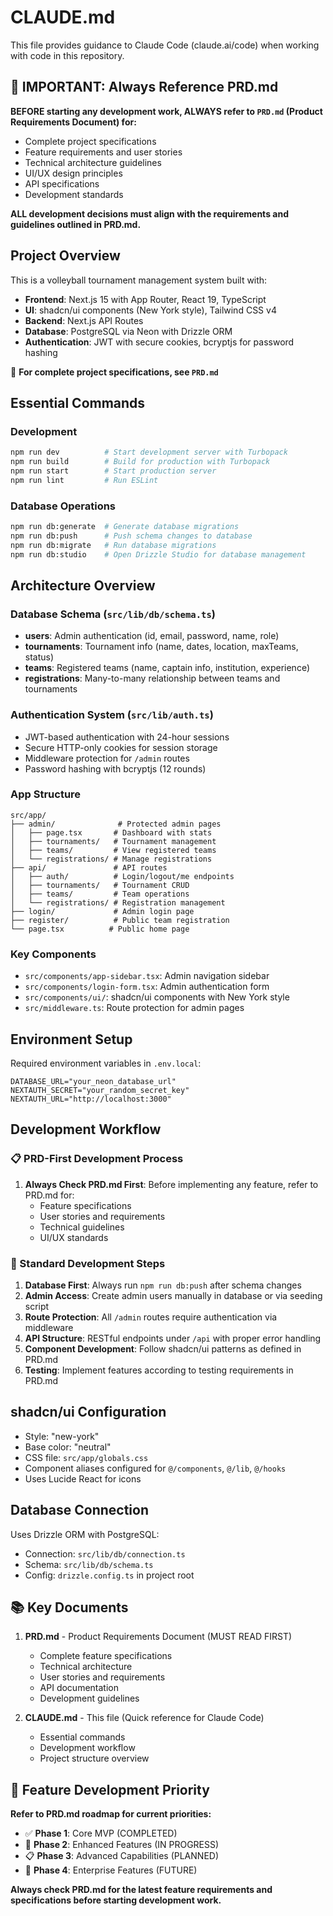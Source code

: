 # CLAUDE.md

This file provides guidance to Claude Code (claude.ai/code) when working with code in this repository.

## 🚨 IMPORTANT: Always Reference PRD.md

**BEFORE starting any development work, ALWAYS refer to `PRD.md` (Product Requirements Document) for:**
- Complete project specifications
- Feature requirements and user stories
- Technical architecture guidelines
- UI/UX design principles
- API specifications
- Development standards

**ALL development decisions must align with the requirements and guidelines outlined in PRD.md.**

## Project Overview

This is a volleyball tournament management system built with:
- **Frontend**: Next.js 15 with App Router, React 19, TypeScript
- **UI**: shadcn/ui components (New York style), Tailwind CSS v4
- **Backend**: Next.js API Routes
- **Database**: PostgreSQL via Neon with Drizzle ORM
- **Authentication**: JWT with secure cookies, bcryptjs for password hashing

📖 **For complete project specifications, see `PRD.md`**

## Essential Commands

### Development
```bash
npm run dev          # Start development server with Turbopack
npm run build        # Build for production with Turbopack
npm run start        # Start production server
npm run lint         # Run ESLint
```

### Database Operations
```bash
npm run db:generate  # Generate database migrations
npm run db:push      # Push schema changes to database
npm run db:migrate   # Run database migrations
npm run db:studio    # Open Drizzle Studio for database management
```

## Architecture Overview

### Database Schema (`src/lib/db/schema.ts`)
- **users**: Admin authentication (id, email, password, name, role)
- **tournaments**: Tournament info (name, dates, location, maxTeams, status)
- **teams**: Registered teams (name, captain info, institution, experience)
- **registrations**: Many-to-many relationship between teams and tournaments

### Authentication System (`src/lib/auth.ts`)
- JWT-based authentication with 24-hour sessions
- Secure HTTP-only cookies for session storage
- Middleware protection for `/admin` routes
- Password hashing with bcryptjs (12 rounds)

### App Structure
```
src/app/
├── admin/              # Protected admin pages
│   ├── page.tsx       # Dashboard with stats
│   ├── tournaments/   # Tournament management
│   ├── teams/         # View registered teams
│   └── registrations/ # Manage registrations
├── api/               # API routes
│   ├── auth/          # Login/logout/me endpoints
│   ├── tournaments/   # Tournament CRUD
│   ├── teams/         # Team operations
│   └── registrations/ # Registration management
├── login/             # Admin login page
├── register/          # Public team registration
└── page.tsx          # Public home page
```

### Key Components
- `src/components/app-sidebar.tsx`: Admin navigation sidebar
- `src/components/login-form.tsx`: Admin authentication form
- `src/components/ui/`: shadcn/ui components with New York style
- `src/middleware.ts`: Route protection for admin pages

## Environment Setup

Required environment variables in `.env.local`:
```env
DATABASE_URL="your_neon_database_url"
NEXTAUTH_SECRET="your_random_secret_key"
NEXTAUTH_URL="http://localhost:3000"
```

## Development Workflow

### 📋 PRD-First Development Process
1. **Always Check PRD.md First**: Before implementing any feature, refer to PRD.md for:
   - Feature specifications
   - User stories and requirements
   - Technical guidelines
   - UI/UX standards

### 🔄 Standard Development Steps
1. **Database First**: Always run `npm run db:push` after schema changes
2. **Admin Access**: Create admin users manually in database or via seeding script
3. **Route Protection**: All `/admin` routes require authentication via middleware
4. **API Structure**: RESTful endpoints under `/api` with proper error handling
5. **Component Development**: Follow shadcn/ui patterns as defined in PRD.md
6. **Testing**: Implement features according to testing requirements in PRD.md

## shadcn/ui Configuration

- Style: "new-york"
- Base color: "neutral"
- CSS file: `src/app/globals.css`
- Component aliases configured for `@/components`, `@/lib`, `@/hooks`
- Uses Lucide React for icons

## Database Connection

Uses Drizzle ORM with PostgreSQL:
- Connection: `src/lib/db/connection.ts`
- Schema: `src/lib/db/schema.ts`
- Config: `drizzle.config.ts` in project root

## 📚 Key Documents

1. **PRD.md** - Product Requirements Document (MUST READ FIRST)
   - Complete feature specifications
   - Technical architecture
   - User stories and requirements
   - API documentation
   - Development guidelines

2. **CLAUDE.md** - This file (Quick reference for Claude Code)
   - Essential commands
   - Development workflow
   - Project structure overview

## 🎯 Feature Development Priority

**Refer to PRD.md roadmap for current priorities:**
- ✅ **Phase 1**: Core MVP (COMPLETED)
- 🔄 **Phase 2**: Enhanced Features (IN PROGRESS)
- 📋 **Phase 3**: Advanced Capabilities (PLANNED)
- 🎯 **Phase 4**: Enterprise Features (FUTURE)

**Always check PRD.md for the latest feature requirements and specifications before starting development work.**